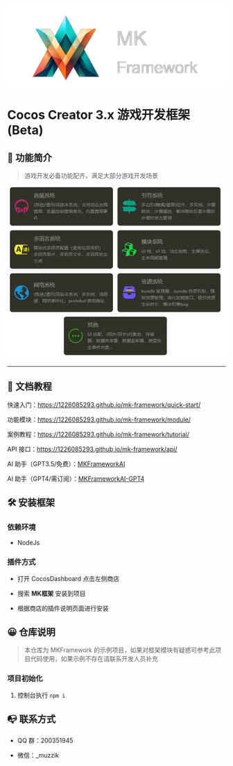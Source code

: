 <div style="text-align:left">
    <img src="./home/logo.png" alt="Image" />
</div>

# Cocos Creator 3.x 游戏开发框架 (Beta)

## 📣 功能简介

> 游戏开发必备功能配齐，满足大部分游戏开发场景

<div style="text-align:center">
    <img src="./home/功能简介.png" alt="Image" />
</div>

---

## 📗 文档教程

快速入门：https://1226085293.github.io/mk-framework/quick-start/

功能模块：https://1226085293.github.io/mk-framework/module/

案例教程：https://1226085293.github.io/mk-framework/tutorial/

API 接口：https://1226085293.github.io/mk-framework/api/

AI 助手（GPT3.5/免费）：[MKFrameworkAI](https://poe.com/MKFrameworkAI)

AI 助手（GPT4/需订阅）：[MKFrameworkAI-GPT4](https://poe.com/MKFrameworkAI-GPT4)

## 🛠️ 安装框架

### 依赖环境
- NodeJs

### 插件方式
- 打开 CocosDashboard 点击左侧商店

- 搜索 **MK框架** 安装到项目

- 根据商店的插件说明页面进行安装

## 😀 仓库说明

> 本仓库为 MKFramework 的示例项目，如果对框架模块有疑惑可参考此项目代码使用，如果示例不存在请联系开发人员补充

### 项目初始化

1. 控制台执行 `npm i`

## 📭 联系方式

- QQ 群：200351945

- 微信：_muzzik
